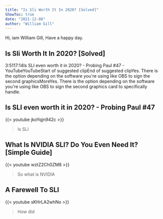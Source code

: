 ```yaml
---
title: "Is Sli Worth It In 2020? [Solved]"
ShowToc: true 
date: "2021-12-08"
author: "William Gill" 
---
```


Hi, iam William Gill, Have a happy day.
## Is Sli Worth It In 2020? [Solved]
3:5117:14Is SLI even worth it in 2020? - Probing Paul #47 - YouTubeYouTubeStart of suggested clipEnd of suggested clipYes. There is the option depending on the software you're using like OBS to sign the second graphicsMoreYes. There is the option depending on the software you're using like OBS to sign the second graphics card to specifically handle.

## Is SLI even worth it in 2020? - Probing Paul #47
{{< youtube jkoYqjn942c >}}
>Is SLI

## What Is NVIDIA SLI? Do You Even Need It? [Simple Guide]
{{< youtube wztZ2Ch0ZM8 >}}
>So what is NVIDIA 

## A Farewell To SLI
{{< youtube sKHrLA2whNo >}}
>How did 

